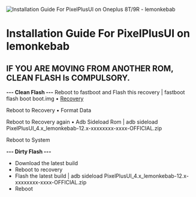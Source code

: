 ![Installation Guide For PixelPlusUI on Oneplus 8T/9R - lemonkebab](https://i.imgur.com/pmZkslu.png "Installation")

# Installation Guide For PixelPlusUI on lemonkebab

## IF YOU ARE MOVING FROM ANOTHER ROM, CLEAN FLASH Is COMPULSORY.

**--- Clean Flash ---**
Reboot to fastboot and Flash this recovery | fastboot flash boot boot.img
• [Recovery](https://drive.google.com/file/d/1Kde7dp-PB9BomjYTJJ8TafyV5fcWvyeD/view?usp=sharing)

Reboot to Recovery
• Format Data

Reboot to Recovery again
• Adb Sideload Rom | adb sideload PixelPlusUI_4.x_lemonkebab-12.x-xxxxxxxx-xxxx-OFFICIAL.zip

Reboot to System

**--- Dirty Flash ---**
- Download the latest build
- Reboot to recovery
- Flash the latest build | adb sideload PixelPlusUI_4.x_lemonkebab-12.x-xxxxxxxx-xxxx-OFFICIAL.zip
- Reboot
